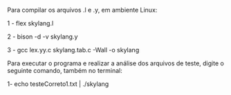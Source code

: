 Para compilar os arquivos .l e .y, em ambiente Linux:


1 - flex skylang.l

2 - bison -d -v skylang.y

3 - gcc lex.yy.c skylang.tab.c -Wall -o skylang


Para executar o programa e realizar a análise dos arquivos de teste, digite o seguinte comando, também no terminal:

1- echo testeCorreto1.txt | ./skylang

